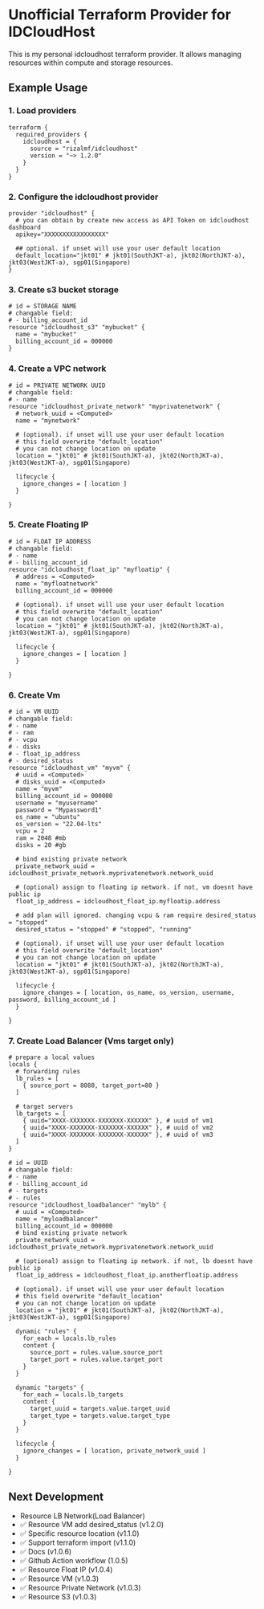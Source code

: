# Unofficial Terraform Provider for IDCloudHost

This is my personal idcloudhost terraform provider. It allows managing resources within compute and storage resources.


## Example Usage
### 1. Load providers
```hcl
terraform {
  required_providers {
    idcloudhost = {
      source = "rizalmf/idcloudhost"
      version = "~> 1.2.0"
    }
  }
}
```

### 2. Configure the idcloudhost provider
```hcl
provider "idcloudhost" {
  # you can obtain by create new access as API Token on idcloudhost dashboard
  apikey="XXXXXXXXXXXXXXXXX"

  ## optional. if unset will use your user default location 
  default_location="jkt01" # jkt01(SouthJKT-a), jkt02(NorthJKT-a), jkt03(WestJKT-a), sgp01(Singapore)
}
```

### 3. Create s3 bucket storage
```hcl
# id = STORAGE NAME
# changable field:
# - billing_account_id
resource "idcloudhost_s3" "mybucket" {
  name = "mybucket"
  billing_account_id = 000000
}
```

### 4. Create a VPC network
```hcl
# id = PRIVATE NETWORK UUID
# changable field:
# - name
resource "idcloudhost_private_network" "myprivatenetwork" {
  # network_uuid = <Computed>
  name = "mynetwork"

  # (optional). if unset will use your user default location 
  # this field overwrite "default_location"
  # you can not change location on update
  location = "jkt01" # jkt01(SouthJKT-a), jkt02(NorthJKT-a), jkt03(WestJKT-a), sgp01(Singapore)
  
  lifecycle {
    ignore_changes = [ location ]
  }

}
```

### 5. Create Floating IP
```hcl
# id = FLOAT IP ADDRESS
# changable field:
# - name
# - billing_account_id
resource "idcloudhost_float_ip" "myfloatip" {
  # address = <Computed>
  name = "myfloatnetwork"
  billing_account_id = 000000

  # (optional). if unset will use your user default location 
  # this field overwrite "default_location"
  # you can not change location on update
  location = "jkt01" # jkt01(SouthJKT-a), jkt02(NorthJKT-a), jkt03(WestJKT-a), sgp01(Singapore)
  
  lifecycle {
    ignore_changes = [ location ]
  }

}
```

### 6. Create Vm
```hcl
# id = VM UUID
# changable field:
# - name
# - ram
# - vcpu
# - disks
# - float_ip_address
# - desired_status
resource "idcloudhost_vm" "myvm" {
  # uuid = <Computed>
  # disks_uuid = <Computed>
  name = "myvm"
  billing_account_id = 000000
  username = "myusername"
  password = "Mypassword1"
  os_name = "ubuntu"
  os_version = "22.04-lts"
  vcpu = 2
  ram = 2048 #mb
  disks = 20 #gb

  # bind existing private network
  private_network_uuid = idcloudhost_private_network.myprivatenetwork.network_uuid 
  
  # (optional) assign to floating ip network. if not, vm doesnt have public ip
  float_ip_address = idcloudhost_float_ip.myfloatip.address

  # add plan will ignored. changing vcpu & ram require desired_status = "stopped"
  desired_status = "stopped" # "stopped", "running"
  
  # (optional). if unset will use your user default location 
  # this field overwrite "default_location"
  # you can not change location on update
  location = "jkt01" # jkt01(SouthJKT-a), jkt02(NorthJKT-a), jkt03(WestJKT-a), sgp01(Singapore)
  
  lifecycle {
    ignore_changes = [ location, os_name, os_version, username, password, billing_account_id ]
  }

}
```

### 7. Create Load Balancer (Vms target only)
```hcl
# prepare a local values
locals {
  # forwarding rules
  lb_rules = [
    { source_port = 8080, target_port=80 }
  ]

  # target servers
  lb_targets = [
    { uuid="XXXX-XXXXXXX-XXXXXXX-XXXXXX" }, # uuid of vm1
    { uuid="XXXX-XXXXXXX-XXXXXXX-XXXXXX" }, # uuid of vm2
    { uuid="XXXX-XXXXXXX-XXXXXXX-XXXXXX" }, # uuid of vm3
  ]
}

# id = UUID
# changable field:
# - name
# - billing_account_id
# - targets
# - rules
resource "idcloudhost_loadbalancer" "mylb" {
  # uuid = <Computed>
  name = "myloadbalancer"
  billing_account_id = 000000
  # bind existing private network
  private_network_uuid = idcloudhost_private_network.myprivatenetwork.network_uuid

  # (optional) assign to floating ip network. if not, lb doesnt have public ip
  float_ip_address = idcloudhost_float_ip.anotherfloatip.address

  # (optional). if unset will use your user default location 
  # this field overwrite "default_location"
  # you can not change location on update
  location = "jkt01" # jkt01(SouthJKT-a), jkt02(NorthJKT-a), jkt03(WestJKT-a), sgp01(Singapore)

  dynamic "rules" {
    for_each = locals.lb_rules
    content {
      source_port = rules.value.source_port
      target_port = rules.value.target_port
    }
  }

  dynamic "targets" {
    for_each = locals.lb_targets
    content {
      target_uuid = targets.value.target_uuid
      target_type = targets.value.target_type
    }
  }
  
  lifecycle {
    ignore_changes = [ location, private_network_uuid ]
  }

}
```

## Next Development
- Resource LB Network(Load Balancer)
- ✅ Resource VM add desired_status (v1.2.0)
- ✅ Specific resource location (v1.1.0)
- ✅ Support terraform import (v1.1.0)
- ✅ Docs (v1.0.6)
- ✅ Github Action workflow (1.0.5)
- ✅ Resource Float IP (v1.0.4)
- ✅ Resource VM (v1.0.3)
- ✅ Resource Private Network (v1.0.3)
- ✅ Resource S3 (v1.0.3)
